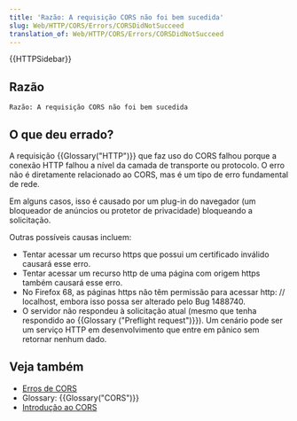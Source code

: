 ```yaml
---
title: 'Razão: A requisição CORS não foi bem sucedida'
slug: Web/HTTP/CORS/Errors/CORSDidNotSucceed
translation_of: Web/HTTP/CORS/Errors/CORSDidNotSucceed
---
```

{{HTTPSidebar}}

## Razão

```
Razão: A requisição CORS não foi bem sucedida
```

## O que deu errado?

A requisição {{Glossary("HTTP")}} que faz uso do CORS falhou porque a conexão HTTP falhou a nível da camada de transporte ou protocolo. O erro não é diretamente relacionado ao CORS, mas é um tipo de erro fundamental de rede.

Em alguns casos, isso é causado por um plug-in do navegador (um bloqueador de anúncios ou protetor de privacidade) bloqueando a solicitação.

Outras possíveis causas incluem:

- Tentar acessar um recurso https que possui um certificado inválido causará esse erro.
- Tentar acessar um recurso http de uma página com origem https também causará esse erro.
- No Firefox 68, as páginas https não têm permissão para acessar http: // localhost, embora isso possa ser alterado pelo Bug 1488740.
- O servidor não respondeu à solicitação atual (mesmo que tenha respondido ao {{Glossary ("Preflight request")}}). Um cenário pode ser um serviço HTTP em desenvolvimento que entre em pânico sem retornar nenhum dado.

## Veja também

- [Erros de CORS](/pt-BR/docs/Web/HTTP/CORS/Errors)
- Glossary: {{Glossary("CORS")}}
- [Introdução ao CORS](/pt-BR/docs/Web/HTTP/CORS)
